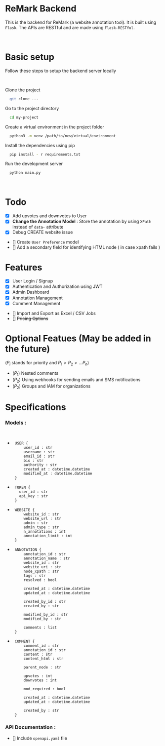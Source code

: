 # ReMark Backend

This is the backend for ReMark (a website annotation tool). It is built using `Flask`. The APIs are RESTful and are made using `Flask-RESTful`.

<br>

# Basic setup

Follow these steps to setup the backend server locally

<br>

Clone the project
```bash
  git clone ...
```

Go to the project directory
```bash
  cd my-project
```

Create a virtual environment in the project folder

```bash
  python3 -m venv /path/to/new/virtual/environment
```

Install the dependencies using pip
```bash
  pip install - r requirements.txt
```

Run the development server 
```bash
  python main.py
```

<!-- Run the redis server
```bash
  redis-server
```
Run the celery server ( Main workers )
```bash
  celery -A app.celery worker -l INFO
```
Run the celery server ( Schedulers )
```bash
  celery -A app.celery beat --max-interval 1 -l info
``` -->
<br>

# Todo

- [x] Add upvotes and downvotes to User
- [x] **Change the Annotation Model** : Store the annotation by using `XPath` instead of `data-` attribute
- [x] Debug CREATE website issue
- [] Create `User Preference` model
- [] Add a secondary field for identifying HTML node ( in case xpath fails )

# Features 

- [x] User Login / Signup
- [x] Authentication and Authorization using JWT
- [x] Admin Dashboard
- [x] Annotation Management
- [x] Comment Management
- [] Import and Export as Excel / CSV Jobs
- [] ~~Pricing Options~~

# Optional Featues (May be added in the future)

($P_i$ stands for priority and $P_1 > P_2 > ... P_n$)


- ($P_1$) Nested comments
- ($P_2$) Using webhooks for sending emails and SMS notifications
- ($P_2$) Groups and IAM for organizations


# Specifications

### Models :

<br>

-  ```
    USER {
        user_id : str
        username : str
        email_id : str
        bio : str
        authority : str
        created_at : datetime.datetime
        modified_at : datetime.datetime
    }
    ```
-  ```
    TOKEN {
      user_id : str
      api_key : str
    }
    ```

-  ```
    WEBSITE {
        website_id : str
        website_url : str
        admin : str
        admin_type : str
        n_annotations : int
        annotation_limit : int
    }
   ```
-  ```
    ANNOTATION {
        annotation_id : str
        annotation_name : str
        website_id : str    
        website_uri : str 
        node_xpath : str 
        tags : str 
        resolved : bool

        created_at : datetime.datetime
        updated_at : datetime.datetime

        created_by_id : str
        created_by : str
        
        modified_by_id : str
        modified_by : str
        
        comments : list
    }
    ```
-  ```
    COMMENT {
        comment_id : str
        annotation_id : str
        content : str
        content_html : str

        parent_node : str

        upvotes : int
        downvotes : int
        
        mod_required : bool
        
        created_at : datetime.datetime
        updated_at : datetime.datetime

        created_by : str
    }
    ```

### API Documentation :

- [] Include `openapi.yaml` file